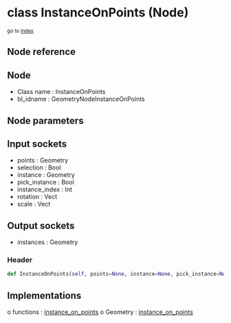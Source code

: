 # class InstanceOnPoints (Node)

<sub>go to [index](/docs/index.md)</sub>

## Node reference

Node
----
 - Class name : InstanceOnPoints
 - bl_idname : GeometryNodeInstanceOnPoints

Node parameters
---------------

Input sockets
-------------
 - points : Geometry
 - selection : Bool
 - instance : Geometry
 - pick_instance : Bool
 - instance_index : Int
 - rotation : Vect
 - scale : Vect

Output sockets
--------------
 - instances : Geometry

### Header

``` python
def InstanceOnPoints(self, points=None, instance=None, pick_instance=None, instance_index=None, rotation=None, scale=None, selection=None, node_label=None, node_color=None):
```

## Implementations

o functions : [instance_on_points](#instance_on_points)
o Geometry : [instance_on_points](#instance_on_points) 

